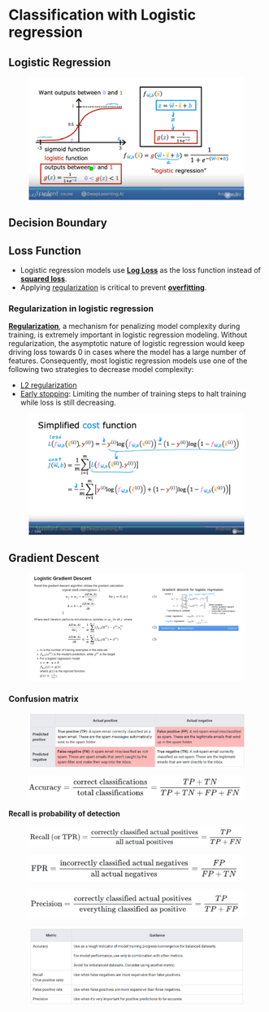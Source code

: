 # Classification with Logistic regression

## Logistic Regression

<figure><img src="../.gitbook/assets/image (6) (1) (1).png" alt=""><figcaption></figcaption></figure>

## Decision Boundary



## Loss Function

* Logistic regression models use [**Log Loss**](https://developers.google.com/machine-learning/glossary#Log\_Loss) as the loss function instead of [**squared loss**](https://developers.google.com/machine-learning/glossary#l2-loss).
* Applying [regularization](https://developers.google.com/machine-learning/crash-course/overfitting/regularization) is critical to prevent [**overfitting**](https://developers.google.com/machine-learning/glossary#overfitting).

### Regularization in logistic regression <a href="#regularization_in_logistic_regression" id="regularization_in_logistic_regression"></a>

[**Regularization**](https://developers.google.com/machine-learning/glossary#regularization), a mechanism for penalizing model complexity during training, is extremely important in logistic regression modeling. Without regularization, the asymptotic nature of logistic regression would keep driving loss towards 0 in cases where the model has a large number of features. Consequently, most logistic regression models use one of the following two strategies to decrease model complexity:

* [L2 regularization](https://developers.google.com/machine-learning/crash-course/overfitting/regularization)
* [Early stopping](https://developers.google.com/machine-learning/crash-course/overfitting/regularization#early\_stopping\_an\_alternative\_to\_complexity-based\_regularization): Limiting the number of training steps to halt training while loss is still decreasing.

<figure><img src="../.gitbook/assets/image (1) (1) (1) (1) (2).png" alt=""><figcaption></figcaption></figure>

## Gradient Descent

<figure><img src="../.gitbook/assets/image (2) (1) (1) (2).png" alt=""><figcaption></figcaption></figure>

### Confusion matrix <a href="#confusion_matrix" id="confusion_matrix"></a>

<figure><img src="../.gitbook/assets/image.png" alt=""><figcaption></figcaption></figure>

<figure><img src="../.gitbook/assets/image (1).png" alt=""><figcaption></figcaption></figure>

**Recall is probability of detection**

<figure><img src="../.gitbook/assets/image (2).png" alt=""><figcaption></figcaption></figure>

<figure><img src="../.gitbook/assets/image (3).png" alt=""><figcaption></figcaption></figure>

<figure><img src="../.gitbook/assets/image (4).png" alt=""><figcaption></figcaption></figure>

<figure><img src="../.gitbook/assets/image (5).png" alt=""><figcaption></figcaption></figure>
